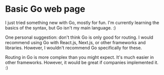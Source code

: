 # Basic Go web page 
<p>I just tried something new with Go, mostly for fun. I'm currently learning the basics of the syntax, but Go isn't my main language. :)</p>

<p>One personal suggestion: don't think Go is only good for routing. I would recommend using Go with React.js, Next.js, or other frameworks and libraries. However, I wouldn't recommend Go specifically for these.</p>

<p>Routing in Go is more complex than you might expect. It's much easier in other frameworks. However, it would be great if companies implemented it. :)</p>
